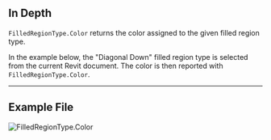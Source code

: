 ## In Depth
`FilledRegionType.Color` returns the color assigned to the given filled region type.

In the example below, the "Diagonal Down" filled region type is selected from the current Revit document. The color is then reported with `FilledRegionType.Color`.

___
## Example File

![FilledRegionType.Color](./Revit.Elements.FilledRegionType.Color_img.jpg)
